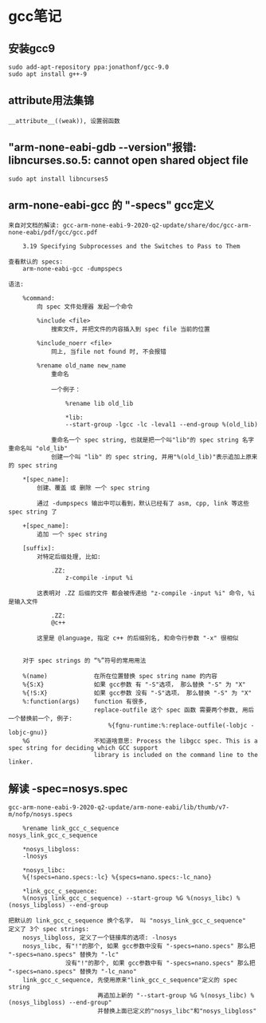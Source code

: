 # gcc笔记

## 安装gcc9

    sudo add-apt-repository ppa:jonathonf/gcc-9.0
    sudo apt install g++-9

## attribute用法集锦

    __attribute__((weak)), 设置弱函数


## "arm-none-eabi-gdb --version"报错: libncurses.so.5: cannot open shared object file

    sudo apt install libncurses5


## arm-none-eabi-gcc 的 "-specs" gcc定义

    来自对文档的解读: gcc-arm-none-eabi-9-2020-q2-update/share/doc/gcc-arm-none-eabi/pdf/gcc/gcc.pdf
        
        3.19 Specifying Subprocesses and the Switches to Pass to Them

    查看默认的 specs:
        arm-none-eabi-gcc -dumpspecs

    语法:

        %command:
            向 spec 文件处理器 发起一个命令

            %include <file>
                搜索文件, 并把文件的内容插入到 spec file 当前的位置

            %include_noerr <file>
                同上, 当file not found 时, 不会报错

            %rename old_name new_name
                重命名

                一个例子：

                    %rename lib old_lib

                    *lib:
                    --start-group -lgcc -lc -leval1 --end-group %(old_lib)

                重命名一个 spec string, 也就是把一个叫"lib"的 spec string 名字 重命名叫 "old_lib"
                创建一个叫 "lib" 的 spec string, 并用"%(old_lib)"表示追加上原来的 spec string

        *[spec_name]:
            创建、覆盖 或 删除 一个 spec string

            通过 -dumpspecs 输出中可以看到，默认已经有了 asm, cpp, link 等这些 spec string 了

        +[spec_name]:
            追加 一个 spec string

        [suffix]:
            对特定后缀处理, 比如:

                .ZZ:
                    z-compile -input %i

            这表明对 .ZZ 后缀的文件 都会被传递给 "z-compile -input %i" 命令, %i 是输入文件

                .ZZ:
                @c++

            这里是 @language, 指定 c++ 的后缀别名, 和命令行参数 "-x" 很相似


        对于 spec strings 的 “%”符号的常用用法

        %(name)             在所在位置替换 spec string name 的内容
        %{S:X}              如果 gcc参数 有 "-S"选项， 那么替换 "-S" 为 "X"
        %{!S:X}             如果 gcc参数 没有 "-S"选项， 那么替换 "-S" 为 "X"
        %:function(args)    function 有很多,
                            replace-outfile 这个 spec 函数 需要两个参数, 用后一个替换前一个, 例子:
                                %{fgnu-runtime:%:replace-outfile(-lobjc -lobjc-gnu)}
        %G                  不知道啥意思: Process the libgcc spec. This is a spec string for deciding which GCC support
                            library is included on the command line to the linker.


## 解读 -spec=nosys.spec

    gcc-arm-none-eabi-9-2020-q2-update/arm-none-eabi/lib/thumb/v7-m/nofp/nosys.specs

        %rename link_gcc_c_sequence                nosys_link_gcc_c_sequence

        *nosys_libgloss:
        -lnosys

        *nosys_libc:
        %{!specs=nano.specs:-lc} %{specs=nano.specs:-lc_nano}

        *link_gcc_c_sequence:
        %(nosys_link_gcc_c_sequence) --start-group %G %(nosys_libc) %(nosys_libgloss) --end-group

    把默认的 link_gcc_c_sequence 换个名字， 叫 "nosys_link_gcc_c_sequence"
    定义了 3个 spec strings:
        nosys_libgloss, 定义了一个链接库的选项: -lnosys
        nosys_libc, 有"!"的那个, 如果 gcc参数中没有 "-specs=nano.specs" 那么把 "-specs=nano.specs" 替换为 "-lc"
                    没有"!"的那个, 如果 gcc参数中有 "-specs=nano.specs" 那么把 "-specs=nano.specs" 替换为 "-lc_nano"
        link_gcc_c_sequence, 先使用原来"link_gcc_c_sequence"定义的 spec string
                             再追加上新的 "--start-group %G %(nosys_libc) %(nosys_libgloss) --end-group"
                             并替换上面已定义的"nosys_libc"和"nosys_libgloss"
